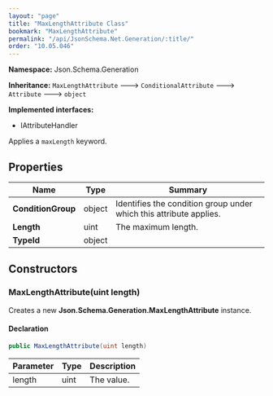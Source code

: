 ```yaml
---
layout: "page"
title: "MaxLengthAttribute Class"
bookmark: "MaxLengthAttribute"
permalink: "/api/JsonSchema.Net.Generation/:title/"
order: "10.05.046"
---
```

**Namespace:** Json.Schema.Generation

**Inheritance:**
`MaxLengthAttribute`
 🡒 
`ConditionalAttribute`
 🡒 
`Attribute`
 🡒 
`object`

**Implemented interfaces:**

- IAttributeHandler

Applies a `maxLength` keyword.

## Properties

| Name | Type | Summary |
|---|---|---|
| **ConditionGroup** | object | Identifies the condition group under which this attribute applies. |
| **Length** | uint | The maximum length. |
| **TypeId** | object |  |

## Constructors

### MaxLengthAttribute(uint length)

Creates a new **Json.Schema.Generation.MaxLengthAttribute** instance.

#### Declaration

```c#
public MaxLengthAttribute(uint length)
```

| Parameter | Type | Description |
|---|---|---|
| length | uint | The value. |


